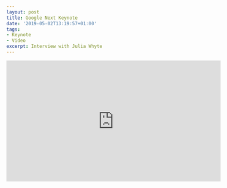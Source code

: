 ```yaml
---
layout: post
title: Google Next Keynote
date: '2019-05-02T13:19:57+01:00'
tags:
- Keynote
- Video
excerpt: Interview with Julia Whyte
---
```

<iframe width="560" height="315" src="https://www.youtube.com/embed/PZ1Lqxfs1yw?start=1544" frameborder="0" allow="accelerometer; autoplay; encrypted-media; gyroscope; picture-in-picture" allowfullscreen></iframe>
